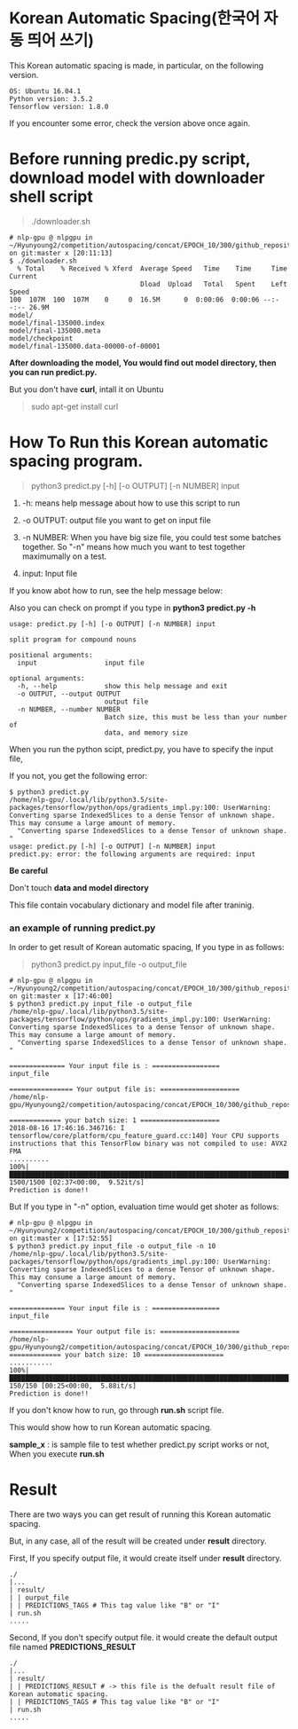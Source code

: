 # Korean Automatic Spacing(한국어 자동 띄어 쓰기)
 
This Korean automatic spacing is made, in particular, on the following version.

```
OS: Ubuntu 16.04.1
Python version: 3.5.2
Tensorflow version: 1.8.0
```

If you encounter some error, check the version above once again. 

# Before running predic.py script, download model with downloader shell script

> ./downloader.sh

```shell
# nlp-gpu @ nlpgpu in ~/Hyunyoung2/competition/autospacing/concat/EPOCH_10/300/github_repository_for_competition/Hyunyoung2_Korean_Automatic_Spacing on git:master x [20:11:13] 
$ ./downloader.sh 
  % Total    % Received % Xferd  Average Speed   Time    Time     Time  Current
                                 Dload  Upload   Total   Spent    Left  Speed
100  107M  100  107M    0     0  16.5M      0  0:00:06  0:00:06 --:--:-- 26.9M
model/
model/final-135000.index
model/final-135000.meta
model/checkpoint
model/final-135000.data-00000-of-00001
```

**After downloading the model, You would find out **model** directory, then you can run predict.py.**

But you don't have **curl**, intall it on Ubuntu

> sudo apt-get install curl

# How To Run this Korean automatic spacing program.

> python3 predict.py [-h] [-o OUTPUT] [-n NUMBER] input

1. -h: means help message about how to use this script to run 

2. -o  OUTPUT: output file you want to get on input file 

3. -n NUMBER: When you have big size file, you could test some batches together. 
           So "-n" means how much you want to test together maximumally on a test.

4. input: Input file

If you know abot how to run, see the help message below:

Also you can check on prompt if you type in **python3 predict.py -h**

```
usage: predict.py [-h] [-o OUTPUT] [-n NUMBER] input

split program for compound nouns

positional arguments:
  input                 input file

optional arguments:
  -h, --help            show this help message and exit
  -o OUTPUT, --output OUTPUT
                        output file
  -n NUMBER, --number NUMBER
                        Batch size, this must be less than your number of
                        data, and memory size
```

When you run the python scipt, predict.py, you have to specify the input file, 

If you not, you get the following error:

```shell
$ python3 predict.py 
/home/nlp-gpu/.local/lib/python3.5/site-packages/tensorflow/python/ops/gradients_impl.py:100: UserWarning: Converting sparse IndexedSlices to a dense Tensor of unknown shape. This may consume a large amount of memory.
  "Converting sparse IndexedSlices to a dense Tensor of unknown shape. "
usage: predict.py [-h] [-o OUTPUT] [-n NUMBER] input
predict.py: error: the following arguments are required: input
```
**Be careful**

Don't touch **data and model directory**

This file contain vocabulary dictionary and model file after traninig. 

### an example of running predict.py

In order to get result of Korean automatic spacing, If you type in as follows:

> python3 predict.py input_file -o output_file

````shell
# nlp-gpu @ nlpgpu in ~/Hyunyoung2/competition/autospacing/concat/EPOCH_10/300/github_repository_for_competition/Hyunyoung2_Korean_Automatic_Spacing on git:master x [17:46:00] 
$ python3 predict.py input_file -o output_file
/home/nlp-gpu/.local/lib/python3.5/site-packages/tensorflow/python/ops/gradients_impl.py:100: UserWarning: Converting sparse IndexedSlices to a dense Tensor of unknown shape. This may consume a large amount of memory.
  "Converting sparse IndexedSlices to a dense Tensor of unknown shape. "

============== Your input file is : =================
input_file

================ Your output file is: ====================
/home/nlp-gpu/Hyunyoung2/competition/autospacing/concat/EPOCH_10/300/github_repository_for_competition/Hyunyoung2_Korean_Automatic_Spacing/result/output_file

============= your batch size: 1 ====================
2018-08-16 17:46:16.346716: I tensorflow/core/platform/cpu_feature_guard.cc:140] Your CPU supports instructions that this TensorFlow binary was not compiled to use: AVX2 FMA
..........
100%|██████████████████████████████████████████████████████████████████████████████████████████████████████████████| 1500/1500 [02:37<00:00,  9.52it/s]
Prediction is done!!
````

But If you type in "-n" option, evaluation time would get shoter as follows: 

```
# nlp-gpu @ nlpgpu in ~/Hyunyoung2/competition/autospacing/concat/EPOCH_10/300/github_repository_for_competition/Hyunyoung2_Korean_Automatic_Spacing on git:master x [17:52:55] 
$ python3 predict.py input_file -o output_file -n 10
/home/nlp-gpu/.local/lib/python3.5/site-packages/tensorflow/python/ops/gradients_impl.py:100: UserWarning: Converting sparse IndexedSlices to a dense Tensor of unknown shape. This may consume a large amount of memory.
  "Converting sparse IndexedSlices to a dense Tensor of unknown shape. "

============== Your input file is : =================
input_file

================ Your output file is: ====================
/home/nlp-gpu/Hyunyoung2/competition/autospacing/concat/EPOCH_10/300/github_repository_for_competition/Hyunyoung2_Korean_Automatic_Spacing/result/output_file 
============= your batch size: 10 ====================
...........
100%|████████████████████████████████████████████████████████████████████████████████████████████████████████████████| 150/150 [00:25<00:00,  5.88it/s]
Prediction is done!!
```

If you don't know how to run, go through **run.sh** script file. 

This would show how to run Korean automatic spacing. 

**sample_x** : is sample file to test whether predict.py script works or not,  When you execute **run.sh** 

# Result

There are two ways you can get result of running this Korean automatic spacing. 

But, in any case, all of the result will be created under **result** directory. 

First, If you specify output file, it would create itself under **result** directory.

```shell
./
|...
| result/
| | ourput_file
| | PREDICTIONS_TAGS # This tag value like "B" or "I"
| run.sh
.....
```

Second, If you don't specify output file. it would create the default output file named **PREDICTIONS_RESULT**

```shell
./
|...
| result/
| | PREDICTIONS_RESULT # -> this file is the defualt result file of Korean automatic spacing. 
| | PREDICTIONS_TAGS # This tag value like "B" or "I"
| run.sh
.....
```


